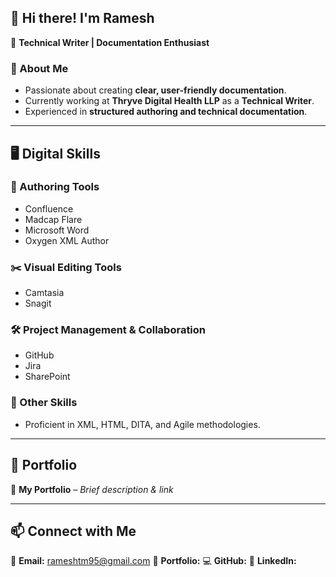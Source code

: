 ## 👋 Hi there! I'm Ramesh

🚀 **Technical Writer | Documentation Enthusiast**

### 📌 About Me
- Passionate about creating **clear, user-friendly documentation**.
- Currently working at **Thryve Digital Health LLP** as a **Technical Writer**.
- Experienced in **structured authoring and technical documentation**.

---

## 🖥️ Digital Skills 

### 📖 Authoring Tools
- Confluence
- Madcap Flare
- Microsoft Word
- Oxygen XML Author

### ✂️ Visual Editing Tools
- Camtasia
- Snagit

### 🛠️ Project Management & Collaboration
- GitHub
- Jira
- SharePoint

### 🔧 Other Skills
- Proficient in XML, HTML, DITA, and Agile methodologies.

---

## 📂 Portfolio
🔗 **My Portfolio** – *Brief description & link*

---

## 📫 Connect with Me
📩 **Email:** rameshtm95@gmail.com
🔗 **Portfolio:** 
💻 **GitHub:** 
📄 **LinkedIn:** 
